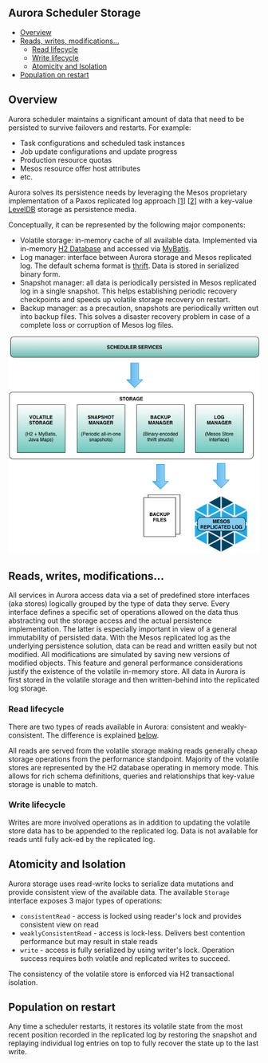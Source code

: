 Aurora Scheduler Storage
--------------

- [Overview](#overview)
- [ Reads, writes, modifications...](#reads,-writes,-modifications...)
  - [Read lifecycle](#read-lifecycle)
  - [Write lifecycle](#write-lifecycle)
  - [Atomicity and Isolation](#atomicity-and-isolation)
- [Population on restart](#population-on-restart)

## Overview

Aurora scheduler maintains a significant amount of data that need to be persisted to survive
failovers and restarts. For example:

* Task configurations and scheduled task instances
* Job update configurations and update progress
* Production resource quotas
* Mesos resource offer host attributes
* etc.

Aurora solves its persistence needs by leveraging the Mesos proprietary implementation of a Paxos
replicated log approach [[1]](https://ramcloud.stanford.edu/~ongaro/userstudy/paxos.pdf)
[[2]](http://en.wikipedia.org/wiki/State_machine_replication) with a key-value
[LevelDB](https://github.com/google/leveldb) storage as persistence media.

Conceptually, it can be represented by the following major components:

* Volatile storage: in-memory cache of all available data. Implemented via in-memory
[H2 Database](http://www.h2database.com/html/main.html) and accessed via
[MyBatis](http://mybatis.github.io/mybatis-3/).
* Log manager: interface between Aurora storage and Mesos replicated log. The default schema format
is [thrift](https://github.com/apache/thrift). Data is stored in serialized binary form.
* Snapshot manager: all data is periodically persisted in Mesos replicated log in a single snapshot.
This helps establishing periodic recovery checkpoints and speeds up volatile storage recovery on
restart.
* Backup manager: as a precaution, snapshots are periodically written out into backup files.
This solves a disaster recovery problem in case of a complete loss or corruption of Mesos log files.

![Storage hierarchy](images/storage_hierarchy.png)

## Reads, writes, modifications...

All services in Aurora access data via a set of predefined store interfaces (aka stores) logically
grouped by the type of data they serve. Every interface defines a specific set of operations allowed
on the data thus abstracting out the storage access and the actual persistence implementation. The
latter is especially important in view of a general immutability of persisted data. With the Mesos
replicated log as the underlying persistence solution, data can be read and written easily but not
modified. All modifications are simulated by saving new versions of modified objects. This feature
and general performance considerations justify the existence of the volatile in-memory store. All
data in Aurora is first stored in the volatile storage and then written-behind into the replicated
log storage.

### Read lifecycle

There are two types of reads available in Aurora: consistent and weakly-consistent. The difference
is explained [below](#atomicity-and-isolation).

All reads are served from the volatile storage making reads generally cheap storage operations
from the performance standpoint. Majority of the volatile stores are represented by the H2 database
operating in memory mode. This allows for rich schema definitions, queries and relationships that
key-value storage is unable to match.

### Write lifecycle

Writes are more involved operations as in addition to updating the volatile store data has to be
appended to the replicated log. Data is not available for reads until fully ack-ed by the replicated
log.

## Atomicity and Isolation

Aurora storage uses read-write locks to serialize data mutations and provide consistent view of the
available data. The available `Storage` interface exposes 3 major types of operations:
* `consistentRead` - access is locked using reader's lock and provides consistent view on read
* `weaklyConsistentRead` - access is lock-less. Delivers best contention performance but may result
in stale reads
* `write` - access is fully serialized by using writer's lock. Operation success requires both
volatile and replicated writes to succeed.

The consistency of the volatile store is enforced via H2 transactional isolation.

## Population on restart

Any time a scheduler restarts, it restores its volatile state from the most recent position recorded
in the replicated log by restoring the snapshot and replaying individual log entries on top to fully
recover the state up to the last write.


